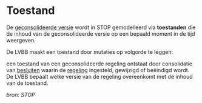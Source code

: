 # Toestand

De [geconsolideerde versie](#begrip-geconsolideerde-versie) wordt in STOP gemodelleerd via **toestanden**
die de inhoud van de geconsolideerde versie op een bepaald moment in de tijd
weergeven.

De LVBB maakt een toestand door mutaties op volgorde te leggen:

een toestand van een geconsolideerde regeling ontstaat door consolidatie van
[besluiten](#begrip-besluit) waarin de [regeling](#begrip-regeling) ingesteld, gewijzigd of beëindigd wordt. De LVBB
bepaalt welke versie van de regeling overeenkomt met de inhoud van de toestand.

*bron: STOP*
